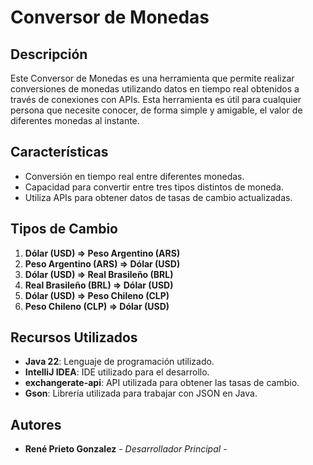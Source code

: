 # Conversor de Monedas

## Descripción

Este Conversor de Monedas es una herramienta que permite realizar conversiones de monedas utilizando datos en tiempo real obtenidos a través de conexiones con APIs.
Esta herramienta es útil para cualquier persona que necesite conocer, de forma simple y amigable, el valor de diferentes monedas al instante.

## Características

- Conversión en tiempo real entre diferentes monedas.
- Capacidad para convertir entre tres tipos distintos de moneda.
- Utiliza APIs para obtener datos de tasas de cambio actualizadas.

## Tipos de Cambio

1. **Dólar (USD) => Peso Argentino (ARS)**
2. **Peso Argentino (ARS) => Dólar (USD)**
3. **Dólar (USD) => Real Brasileño (BRL)**
4. **Real Brasileño (BRL) => Dólar (USD)**
5. **Dólar (USD) => Peso Chileno (CLP)**
6. **Peso Chileno (CLP) => Dólar (USD)**

## Recursos Utilizados

- **Java 22**: Lenguaje de programación utilizado.
- **IntelliJ IDEA**: IDE utilizado para el desarrollo.
- **exchangerate-api**: API utilizada para obtener las tasas de cambio.
- **Gson**: Librería utilizada para trabajar con JSON en Java.

## Autores

- **René Prieto Gonzalez** - *Desarrollador Principal* - 
